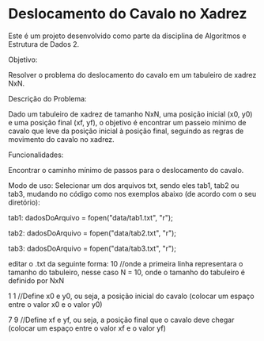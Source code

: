 # Deslocamento do Cavalo no Xadrez

Este é um projeto desenvolvido como parte da disciplina de Algoritmos e Estrutura de Dados 2. 

Objetivo:

Resolver o problema do deslocamento do cavalo em um tabuleiro de xadrez NxN.

Descrição do Problema:

Dado um tabuleiro de xadrez de tamanho NxN, uma posição inicial (x0, y0) e uma posição final (xf, yf), o objetivo é encontrar um passeio mínimo de cavalo que leve da posição inicial à posição final, seguindo as regras de movimento do cavalo no xadrez.

Funcionalidades:

Encontrar o caminho mínimo de passos para o deslocamento do cavalo.

Modo de uso:
Selecionar um dos arquivos txt, sendo eles tab1, tab2 ou tab3, mudando no código como nos exemplos abaixo (de acordo com o seu diretório):

tab1:
dadosDoArquivo = fopen("data/tab1.txt", "r");

tab2:
dadosDoArquivo = fopen("data/tab2.txt", "r");

tab3:
dadosDoArquivo = fopen("data/tab3.txt", "r");

editar o .txt da seguinte forma:
10    //onde a primeira linha representara o tamanho do tabuleiro, nesse caso N = 10, onde o tamanho do tabuleiro é definido por NxN

1 1   //Define x0 e y0, ou seja, a posição inicial do cavalo (colocar um espaço entre o valor x0 e o valor y0)

7 9   //Define xf e yf, ou seja, a posição final que o cavalo deve chegar (colocar um espaço entre o valor xf e o valor yf)






